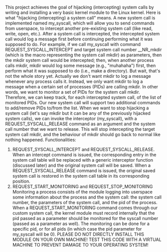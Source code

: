 This project achieves the goal of hijacking (intercepting) system calls by writing and installing a very basic kernel module to the Linux kernel. 
Here is what "hijacking (intercepting) a system call" means. A new system call is implemented named my_syscall, which will allow you to send commands from userspace, to intercept another pre-existing system call (like read, write, open, etc.). After a system call is intercepted, the intercepted system call would log a message first before continuing performing what it was supposed to do. 
For example, if we call my_syscall with command REQUEST_SYSCALL_INTERCEPT and target system call number __NR_mkdir (which is the macro representing the system call mkdir) as parameters, then the mkdir system call would be intercepted; then, when another process calls mkdir, mkdir would log some message (e.g., "muhahaha") first, then perform what it was supposed to do (i.e., make a directory). 
But wait, that's not the whole story yet. Actually we don't want mkdir to log a message whenever any process calls it. Instead, we only want mkdir to log a message when a certain set of processes (PIDs) are calling mkdir. In other words, we want to monitor a set of PIDs for the system call mkdir. Therefore, we can keep track, for each intercepted system call, of the list of monitored PIDs. Our new system call will support two additional commands to add/remove PIDs to/from the list. 
When we want to stop hijacking a system call (let's say mkdir but it can be any of the previously hijacked system calls), we can invoke the interceptor (my_syscall), with a REQUEST_SYSCALL_RELEASE command as an argument and the system call number that we want to release. This will stop intercepting the target system call mkdir, and the behaviour of mkdir should go back to normal like nothing happened. 
Functionalities:
1. REQUEST_SYSCALL_INTERCEPT and REQUEST_SYSCALL_RELEASE.
When an intercept command is issued, the corresponding entry in the system call table will be replaced with a generic interceptor function (discussed later) and the original system call will be saved. When a REQUEST_SYSCALL_RELEASE command is issued, the original saved system call is restored in the system call table in its corresponding position. 
2. REQUEST_START_MONITORING and REQUEST_STOP_MONITORING
Monitoring a process consists of the module logging into userspace some information about the process and the system call: the system call number, the parameters of the system call, and the pid of the process. 
When a REQUEST_START_MONITORING command comes through our custom system call, the kernel module must record internally that the pid passed as a parameter should be monitored for the syscall number (passed as a parameter as well). The monitoring can be done for a specific pid, or for all pids (in which case the pid parameter for my_syscall will be 0). 
PLEASE DO NOT DIRECTLY INSTALL THIS MODULE ON YOUR OWN MACHINE! TEST THIS CODE WITH A VIRTUAL MACHINE TO PREVENT DAMAGE TO YOUR OPERATING SYSTEM!
